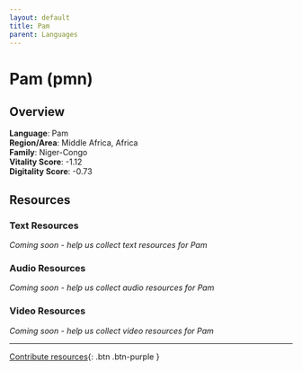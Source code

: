 ```yaml
---
layout: default
title: Pam
parent: Languages
---
```


# Pam (pmn)

## Overview

**Language**: Pam  
**Region/Area**: Middle Africa, Africa  
**Family**: Niger-Congo  
**Vitality Score**: -1.12  
**Digitality Score**: -0.73  

## Resources

### Text Resources
*Coming soon - help us collect text resources for Pam*

### Audio Resources
*Coming soon - help us collect audio resources for Pam*

### Video Resources
*Coming soon - help us collect video resources for Pam*

---

[Contribute resources](https://fairtrain.github.io/){: .btn .btn-purple }
